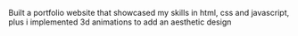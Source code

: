 Built a portfolio website that showcased my skills in html, css and javascript, plus i implemented 3d animations to add an aesthetic design
